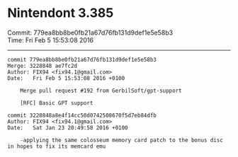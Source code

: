 # Nintendont 3.385
Commit: 779ea8bb8be0fb21a67d76fb131d9def1e5e58b3  
Time: Fri Feb 5 15:53:08 2016   

-----

```
commit 779ea8bb8be0fb21a67d76fb131d9def1e5e58b3
Merge: 3228848 ae7fc2d
Author: FIX94 <fix94.1@gmail.com>
Date:   Fri Feb 5 15:53:08 2016 +0100

    Merge pull request #192 from GerbilSoft/gpt-support
    
    [RFC] Basic GPT support
```

```
commit 3228848a8e4f14cc50d0742508670f5d7eb84dfb
Author: FIX94 <fix94.1@gmail.com>
Date:   Sat Jan 23 20:49:58 2016 +0100

    -applying the same colosseum memory card patch to the bonus disc in hopes to fix its memcard emu
```
